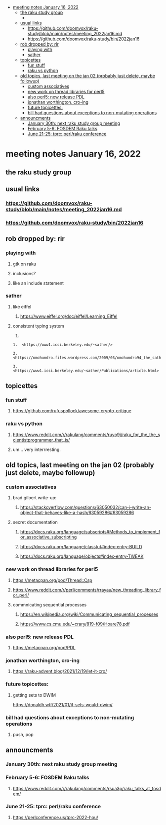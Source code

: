 - [meeting notes January 16, 2022](#org45b134f)
  - [the raku study group](#org8056a60)
    - [<stupid raku pun>](#orgf584180)
  - [usual links](#orgcbf2683)
    - [<https://github.com/doomvox/raku-study/blob/main/notes/meeting_2022jan16.md>](#orgaae3db3)
    - [<https://github.com/doomvox/raku-study/bin/2022jan16>](#org34eaa8a)
  - [rob dropped by: rir](#org0ae31ae)
    - [playing with](#org4c0b04f)
    - [sather](#orgb75aebc)
  - [topicettes](#orge789064)
    - [fun stuff](#orgbd5ec55)
    - [raku vs python](#org3e248b7)
  - [old topics, last meeting on the jan 02 (probably just delete, maybe followup)](#orgd631fac)
    - [custom associatives](#org38452f1)
    - [new work on thread libraries for perl5](#orge20f6eb)
    - [also perl5: new release PDL](#org800dfa9)
    - [jonathan worthington, cro-ing](#orgf9ab8b8)
    - [future topicettes:](#orgedccea1)
    - [bill had questions about exceptions to non-mutating operations](#org0e8c587)
  - [announcments](#org9196505)
    - [January 30th: next raku study group meeting](#orgc0dd4c6)
    - [February 5-6: FOSDEM Raku talks](#orgb1505f2)
    - [June 21-25: tprc: perl/raku conference](#org372040f)


<a id="org45b134f"></a>

# meeting notes January 16, 2022


<a id="org8056a60"></a>

## the raku study group


<a id="orgf584180"></a>

### <stupid raku pun>


<a id="orgcbf2683"></a>

## usual links


<a id="orgaae3db3"></a>

### <https://github.com/doomvox/raku-study/blob/main/notes/meeting_2022jan16.md>


<a id="org34eaa8a"></a>

### <https://github.com/doomvox/raku-study/bin/2022jan16>


<a id="org0ae31ae"></a>

## rob dropped by: rir


<a id="org4c0b04f"></a>

### playing with

1.  gtk on raku

2.  inclusions?

3.  like an include statement


<a id="orgb75aebc"></a>

### sather

1.  like eiffel

    1.  <https://www.eiffel.org/doc/eiffel/Learning_Eiffel>

2.  consistent typing system

    1.  
    
        1.  <https://www1.icsi.berkeley.edu/~sather/>
        
        2.  <https://omohundro.files.wordpress.com/2009/03/omohundro94_the_sather_programming_language.pdf>
        
        3.  <https://www1.icsi.berkeley.edu/~sather/Publications/article.html>


<a id="orge789064"></a>

## topicettes


<a id="orgbd5ec55"></a>

### fun stuff

1.  <https://github.com/rufuspollock/awesome-crypto-critique>


<a id="org3e248b7"></a>

### raku vs python

1.  <https://www.reddit.com/r/rakulang/comments/ruyo9j/raku_for_the_the_scientistprogrammer_that_is/>

2.  um&#x2026; very interrresting.


<a id="orgd631fac"></a>

## old topics, last meeting on the jan 02 (probably just delete, maybe followup)


<a id="org38452f1"></a>

### custom associatives

1.  brad gilbert write-up:

    1.  <https://stackoverflow.com/questions/63050032/can-i-write-an-object-that-behaves-like-a-hash/63059286#63059286>

2.  secret documentation

    1.  <https://docs.raku.org/language/subscripts#Methods_to_implement_for_associative_subscripting>
    
    2.  <https://docs.raku.org/language/classtut#index-entry-BUILD>
    
    3.  <https://docs.raku.org/language/objects#index-entry-TWEAK>


<a id="orge20f6eb"></a>

### new work on thread libraries for perl5

1.  <https://metacpan.org/pod/Thread::Csp>

2.  <https://www.reddit.com/r/perl/comments/rrayau/new_threading_library_for_perl/>

3.  commnicating sequential processes

    1.  <https://en.wikipedia.org/wiki/Communicating_sequential_processes>
    
    2.  <https://www.cs.cmu.edu/~crary/819-f09/Hoare78.pdf>


<a id="org800dfa9"></a>

### also perl5: new release PDL

1.  <https://metacpan.org/pod/PDL>


<a id="orgf9ab8b8"></a>

### jonathan worthington, cro-ing

1.  <https://raku-advent.blog/2021/12/19/let-it-cro/>


<a id="orgedccea1"></a>

### future topicettes:

1.  getting sets to DWIM

    <https://donaldh.wtf/2021/01/if-sets-would-dwim/>


<a id="org0e8c587"></a>

### bill had questions about exceptions to non-mutating operations

1.  push, pop


<a id="org9196505"></a>

## announcments


<a id="orgc0dd4c6"></a>

### January 30th: next raku study group meeting


<a id="orgb1505f2"></a>

### February 5-6: FOSDEM Raku talks

1.  <https://www.reddit.com/r/rakulang/comments/rsua3p/raku_talks_at_fosdem/>


<a id="org372040f"></a>

### June 21-25: tprc: perl/raku conference

1.  <https://perlconference.us/tprc-2022-hou/>
